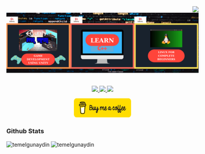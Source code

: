 <img align=right src="https://visitor-badge.laobi.icu/badge?page_id=TemelGunaydin.TemelGunaydin">
<br>

<a href="https://temelgunaydin.github.io/">
  <img src="https://github.com/TemelGunaydin/Assets/blob/7c3ab36c20c9f2a11a6ce7346efd1f3799467e3f/BG_forReadme.png"/>
</a>
<br>
<br>
<p align="center">
  <a href="https://twitter.com/gunaydin_temel">
    <img src="https://img.shields.io/twitter/follow/gunaydin_temel?label=Twitter&logo=twitter&style=for-the-badge&color=green" />
  </a>
    <a href="https://www.youtube.com/channel/UCHSWsc6J1c8hWfMT3Ik8rgw">
    <img src="https://img.shields.io/youtube/channel/subscribers/UC5mnBodB73bR88fLXHSfzYA?style=for-the-badge&logo=youtube&label=Youtube&color=green&logoColor=red" />
  </a>
   <a href="https://www.linkedin.com/in/temel-gunaydin-b0a504186/">
    <img src="https://img.shields.io/badge/LinkedIn-0077B5?style=for-the-badge&logo=linkedin&color=grey&logoColor=red"/>
</p>
<p align = "center">
 <a href="https://www.buymeacoffee.com/tgunaydinD/">
    <img  style="width:150px;height:50px"src="https://github.com/TemelGunaydin/Assets/blob/feae1d4ec6674d645303c695255843a1b4a95f06/buymecoffeeREADME.png"/>
  </a>
</p>

### Github Stats

<p align="left"> <img src="https://github-readme-stats.vercel.app/api?username=temelgunaydin&layout=compact&show_icons=true&theme=calm&hide_border=true" alt="temelgunaydin" />
<img src="https://github-readme-stats.vercel.app/api/top-langs/?username=temelgunaydin&layout=compact&&theme=calm&hide_border=true" alt="temelgunaydin" />
